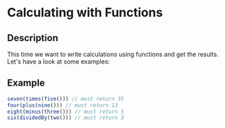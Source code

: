 # Calculating with Functions

## Description

This time we want to write calculations using functions and get the results. Let's have a look at some examples:

## Example

```js
seven(times(five())) // must return 35
four(plus(nine())) // must return 13
eight(minus(three())) // must return 5
six(dividedBy(two())) // must return 3
```

